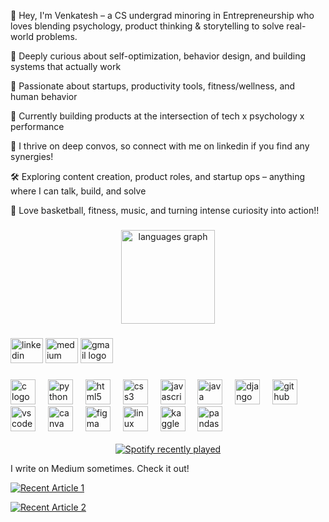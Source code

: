 <p align="left">
👋 Hey, I'm Venkatesh  – a CS undergrad minoring in Entrepreneurship who loves blending psychology, product thinking & storytelling to solve real-world problems.

🧠 Deeply curious about self-optimization, behavior design, and building systems that actually work

🚀 Passionate about startups, productivity tools, fitness/wellness, and human behavior

🎯 Currently building products at the intersection of tech x psychology x performance

💬 I thrive on deep convos, so connect with me on linkedin if you find any synergies! 

🛠 Exploring content creation, product roles, and startup ops – anything where I can talk, build, and solve

🏀 Love basketball, fitness, music, and turning intense curiosity into action!!

</p>

###

<div align="center">
  <img src="https://github-readme-stats.vercel.app/api/top-langs?username=venkateshgaur&locale=en&hide_title=false&layout=compact&card_width=320&langs_count=5&theme=dracula&hide_border=false&order=2" height="150" alt="languages graph"  />
</div>

###

<p align="left"></p>

###

<div align="left">
  <img src="https://raw.githubusercontent.com/maurodesouza/profile-readme-generator/master/src/assets/icons/social/linkedin/default.svg" width="52" height="40" alt="linkedin logo"  />
  <img src="https://raw.githubusercontent.com/maurodesouza/profile-readme-generator/master/src/assets/icons/social/medium/default.svg" width="52" height="40" alt="medium logo"  />
  <img src="https://raw.githubusercontent.com/maurodesouza/profile-readme-generator/master/src/assets/icons/social/gmail/default.svg" width="52" height="40" alt="gmail logo"  />
</div>

###

<div align="left">
  <img src="https://cdn.jsdelivr.net/gh/devicons/devicon/icons/c/c-original.svg" height="40" alt="c logo"  />
  <img width="12" />
  <img src="https://cdn.jsdelivr.net/gh/devicons/devicon/icons/python/python-original.svg" height="40" alt="python logo"  />
  <img width="12" />
  <img src="https://cdn.jsdelivr.net/gh/devicons/devicon/icons/html5/html5-original.svg" height="40" alt="html5 logo"  />
  <img width="12" />
  <img src="https://cdn.jsdelivr.net/gh/devicons/devicon/icons/css3/css3-original.svg" height="40" alt="css3 logo"  />
  <img width="12" />
  <img src="https://cdn.jsdelivr.net/gh/devicons/devicon/icons/javascript/javascript-original.svg" height="40" alt="javascript logo"  />
  <img width="12" />
  <img src="https://cdn.jsdelivr.net/gh/devicons/devicon/icons/java/java-original.svg" height="40" alt="java logo"  />
  <img width="12" />
  <img src="https://cdn.jsdelivr.net/gh/devicons/devicon/icons/django/django-plain.svg" height="40" alt="django logo"  />
  <img width="12" />
  <img src="https://cdn.jsdelivr.net/gh/devicons/devicon/icons/github/github-original.svg" height="40" alt="github logo"  />
  <img width="12" />
  <img src="https://cdn.jsdelivr.net/gh/devicons/devicon/icons/vscode/vscode-original.svg" height="40" alt="vscode logo"  />
  <img width="12" />
  <img src="https://cdn.jsdelivr.net/gh/devicons/devicon/icons/canva/canva-original.svg" height="40" alt="canva logo"  />
  <img width="12" />
  <img src="https://cdn.jsdelivr.net/gh/devicons/devicon/icons/figma/figma-original.svg" height="40" alt="figma logo"  />
  <img width="12" />
  <img src="https://cdn.jsdelivr.net/gh/devicons/devicon/icons/linux/linux-original.svg" height="40" alt="linux logo"  />
  <img width="12" />
  <img src="https://cdn.jsdelivr.net/gh/devicons/devicon/icons/kaggle/kaggle-original.svg" height="40" alt="kaggle logo"  />
  <img width="12" />
  <img src="https://cdn.jsdelivr.net/gh/devicons/devicon/icons/pandas/pandas-original.svg" height="40" alt="pandas logo"  />
</div>

<br clear="both">

<div align="center">
  <a href="https://open.spotify.com/user/0e3r5r1vuddmndxodgpb1op9s">
    <img src="https://spotify-recently-played-readme.vercel.app/api?user=0e3r5r1vuddmndxodgpb1op9s&count=5" alt="Spotify recently played"  />
  </a>
</div>

I write on Medium sometimes. Check it out! 

 <a target="_blank" href="https://github-readme-medium-recent-article.vercel.app/medium/@venkateshgaur/2"><img src="https://github-readme-medium-recent-article.vercel.app/medium/@venkateshgaur/0" alt="Recent Article 1"> 

<a target="_blank" href="https://github-readme-medium-recent-article.vercel.app/medium/@venkateshgaur/4"><img src="https://github-readme-medium-recent-article.vercel.app/medium/@venkateshgaur/3" alt="Recent Article 2"> 





